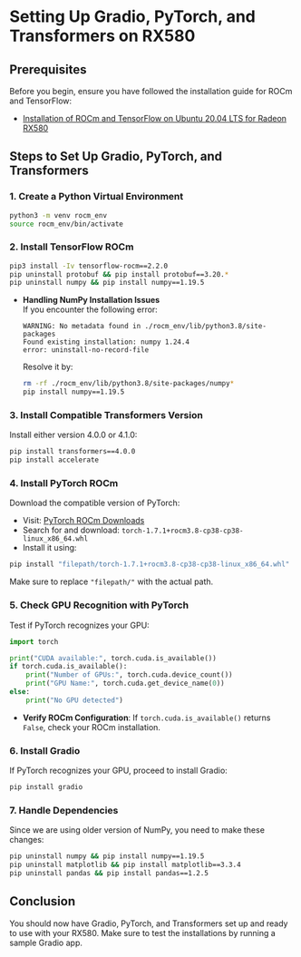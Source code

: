 # Setting Up Gradio, PyTorch, and Transformers on RX580

## Prerequisites
Before you begin, ensure you have followed the installation guide for ROCm and TensorFlow:
- [Installation of ROCm and TensorFlow on Ubuntu 20.04 LTS for Radeon RX580](https://github.com/Grench6/RX580-rocM-tensorflow-ubuntu20.4-guide)

## Steps to Set Up Gradio, PyTorch, and Transformers

### 1. Create a Python Virtual Environment
```bash
python3 -m venv rocm_env
source rocm_env/bin/activate
```

### 2. Install TensorFlow ROCm
```bash
pip3 install -Iv tensorflow-rocm==2.2.0
pip uninstall protobuf && pip install protobuf==3.20.*
pip uninstall numpy && pip install numpy==1.19.5
```

- **Handling NumPy Installation Issues**  
  If you encounter the following error:
  ```
  WARNING: No metadata found in ./rocm_env/lib/python3.8/site-packages
  Found existing installation: numpy 1.24.4
  error: uninstall-no-record-file
  ```
  Resolve it by:
  ```bash
  rm -rf ./rocm_env/lib/python3.8/site-packages/numpy*
  pip install numpy==1.19.5
  ```

### 3. Install Compatible Transformers Version
Install either version 4.0.0 or 4.1.0:
```bash
pip install transformers==4.0.0
pip install accelerate
```

### 4. Install PyTorch ROCm
Download the compatible version of PyTorch:
- Visit: [PyTorch ROCm Downloads](https://download.pytorch.org/whl/torch/)
- Search for and download: `torch-1.7.1+rocm3.8-cp38-cp38-linux_x86_64.whl`
- Install it using:
```bash
pip install "filepath/torch-1.7.1+rocm3.8-cp38-cp38-linux_x86_64.whl"
```
Make sure to replace `"filepath/"` with the actual path.

### 5. Check GPU Recognition with PyTorch
Test if PyTorch recognizes your GPU:
```python
import torch

print("CUDA available:", torch.cuda.is_available())
if torch.cuda.is_available():
    print("Number of GPUs:", torch.cuda.device_count())
    print("GPU Name:", torch.cuda.get_device_name(0))
else:
    print("No GPU detected")
```

- **Verify ROCm Configuration**: If `torch.cuda.is_available()` returns `False`, check your ROCm installation.

### 6. Install Gradio
If PyTorch recognizes your GPU, proceed to install Gradio:
```bash
pip install gradio
```

### 7. Handle Dependencies
Since we are using older version of NumPy, you need to make these changes:
```bash
pip uninstall numpy && pip install numpy==1.19.5
pip uninstall matplotlib && pip install matplotlib==3.3.4
pip uninstall pandas && pip install pandas==1.2.5
```

## Conclusion
You should now have Gradio, PyTorch, and Transformers set up and ready to use with your RX580. Make sure to test the installations by running a sample Gradio app.
